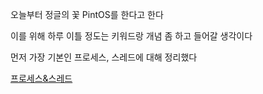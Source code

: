 오늘부터 정글의 꽃 PintOS를 한다고 한다

이를 위해 하루 이틀 정도는 키워드랑 개념 좀 하고 들어갈 생각이다

먼저 가장 기본인 프로세스, 스레드에 대해 정리했다

[프로세스&스레드](../../reviews/week9_word/process&thread.md)

